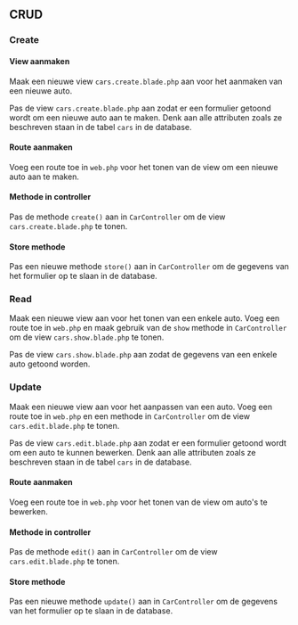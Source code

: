 ## CRUD

### Create

#### View aanmaken

Maak een nieuwe view `cars.create.blade.php` aan voor het aanmaken van een nieuwe auto.

Pas de view `cars.create.blade.php` aan zodat er een formulier getoond wordt om een nieuwe auto aan te maken. Denk aan alle attributen zoals ze beschreven staan in de tabel `cars` in de database.

#### Route aanmaken

Voeg een route toe in `web.php` voor het tonen van de view om een nieuwe auto aan te maken.

#### Methode in controller

Pas de methode `create()` aan in `CarController` om de view `cars.create.blade.php` te tonen.

#### Store methode

Pas een nieuwe methode `store()` aan in `CarController` om de gegevens van het formulier op te slaan in de database.

### Read

Maak een nieuwe view aan voor het tonen van een enkele auto. Voeg een route toe in `web.php` en maak gebruik van de `show` methode in `CarController` om de view `cars.show.blade.php` te tonen.

Pas de view `cars.show.blade.php` aan zodat de gegevens van een enkele auto getoond worden.

### Update

Maak een nieuwe view aan voor het aanpassen van een auto. Voeg een route toe in `web.php` en een methode in `CarController` om de view `cars.edit.blade.php` te tonen.

Pas de view `cars.edit.blade.php` aan zodat er een formulier getoond wordt om een auto te kunnen bewerken. Denk aan alle attributen zoals ze beschreven staan in de tabel `cars` in de database.

#### Route aanmaken

Voeg een route toe in `web.php` voor het tonen van de view om auto's te bewerken.

#### Methode in controller

Pas de methode `edit()` aan in `CarController` om de view `cars.edit.blade.php` te tonen.

#### Store methode

Pas een nieuwe methode `update()` aan in `CarController` om de gegevens van het formulier op te slaan in de database.

